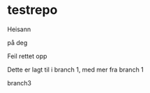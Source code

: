 # testrepo

Heisann

på deg

Feil rettet opp

Dette er lagt til i branch 1, med mer fra branch 1

branch3